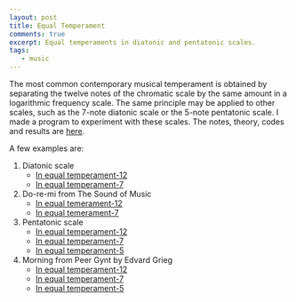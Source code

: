 ```yaml
---
layout: post
title: Equal Temperament
comments: true
excerpt: Equal temperaments in diatonic and pentatonic scales.
tags:
   - music
---
```


The most common contemporary musical temperament is obtained by
separating the twelve notes of the chromatic scale by the same amount
in a logarithmic frequency scale. The same principle may be applied to
other scales, such as the 7-note diatonic scale or the 5-note
pentatonic scale. I made a program to experiment with these scales.
The notes, theory, codes and results are
[here](/assets/pdf/20211024temperamento.pdf).

A few examples are:

1.  Diatonic scale
    -   [In equal temperament-12](/assets/mp3/20211024/chromatic-scale.mp3)
    -   [In equal temperament-7](/assets/mp3/20211024/diatonic-scale.mp3)
2.  Do-re-mi from The Sound of Music
    -   [In equal temerament-12](/assets/mp3/20211024/chromatic-doremi.mp3)
    -   [In equal temerament-7](/assets/mp3/20211024/diatonic-doremi.mp3)
3.  Pentatonic scale
    -   [In equal temperament-12](/assets/mp3/20211024/chromatic-5scale.mp3)
    -   [In equal temperament-7](/assets/mp3/20211024/diatonic-5scale.mp3)
    -   [In equal temperament-5](/assets/mp3/20211024/pentatonic-scale.mp3)
4.  Morning from Peer Gynt by Edvard Grieg
    -   [In equal temperament-12](/assets/mp3/20211024/chromatic-amanecer.mp3)
    -   [In equal temperament-7](/assets/mp3/20211024/diatonic-amanecer.mp3)
    -   [In equal temperament-5](/assets/mp3/20211024/pentatonic-morning.mp3)
